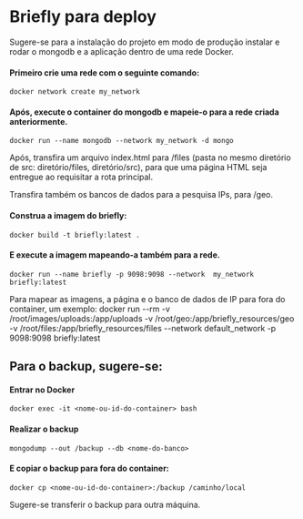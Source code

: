 # Briefly para deploy

Sugere-se para a instalação do projeto em modo de produção instalar e rodar o mongodb e a aplicação dentro de uma rede Docker.

#### Primeiro crie uma rede com o seguinte comando:
    
    docker network create my_network

#### Após, execute o container do mongodb e mapeie-o para a rede criada anteriormente.

    docker run --name mongodb --network my_network -d mongo

Após, transfira um arquivo index.html para /files (pasta no mesmo diretório de src: diretório/files, diretório/src), para que uma página HTML seja entregue ao requisitar a rota principal.

Transfira também os bancos de dados para a pesquisa IPs, para /geo.

#### Construa a imagem do briefly:

    docker build -t briefly:latest .

#### E execute a imagem mapeando-a também para a rede.

    docker run --name briefly -p 9098:9098 --network  my_network briefly:latest

Para mapear as imagens, a página e o banco de dados de IP para fora do container, um exemplo:
docker run --rm -v /root/images/uploads:/app/uploads -v /root/geo:/app/briefly_resources/geo -v /root/files:/app/briefly_resources/files --network default_network -p 9098:9098 briefly:latest


## Para o backup, sugere-se:
#### Entrar no Docker

    docker exec -it <nome-ou-id-do-container> bash

#### Realizar o backup

    mongodump --out /backup --db <nome-do-banco>

#### E copiar o backup para fora do container:

    docker cp <nome-ou-id-do-container>:/backup /caminho/local

Sugere-se transferir o backup para outra máquina. 